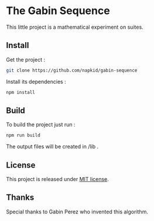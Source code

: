 # The Gabin Sequence

This little project is a mathematical experiment on suites.

## Install

Get the project :
```bash
git clone https://github.com/napkid/gabin-sequence
```
Install its dependencies :
```bash
npm install
```

## Build

To build the project just run :
```bash
npm run build
```

The output files will be created in /lib .

## License

This project is released under [MIT license](/LICENSE).

## Thanks

Special thanks to Gabin Perez who invented this algorithm.
